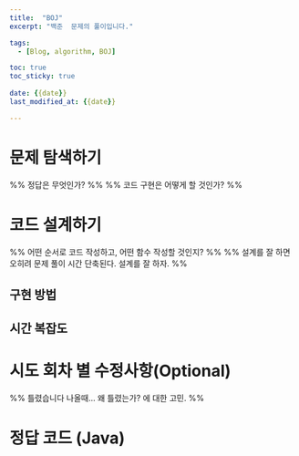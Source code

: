 ```yaml
---
title:  "BOJ"
excerpt: "백준  문제의 풀이입니다."

tags:
  - [Blog, algorithm, BOJ]

toc: true
toc_sticky: true
 
date: {{date}}
last_modified_at: {{date}}

---
```


# 문제 탐색하기
%% 정답은 무엇인가? %%
%% 코드 구현은 어떻게 할 것인가? %%

# 코드 설계하기
%% 어떤 순서로 코드 작성하고, 어떤 함수 작성할 것인지? %%
%% 설계를 잘 하면 오히려 문제 풀이 시간 단축된다. 설계를 잘 하자. %%

## 구현 방법


## 시간 복잡도


# 시도 회차 별 수정사항(Optional)
%% 틀렸습니다 나올때... 왜 틀렸는가? 에 대한 고민. %%

# 정답 코드 (Java)

```java

```

